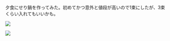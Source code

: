 夕食にせり鍋を作ってみた。初めてかつ意外と値段が高いので1束にしたが、3束くらい入れてもいいかも。

![](https://photos.apkas.net/medium/202312/20231220-215602.webp)

![](https://photos.apkas.net/medium/202312/20231220-215953.webp)
